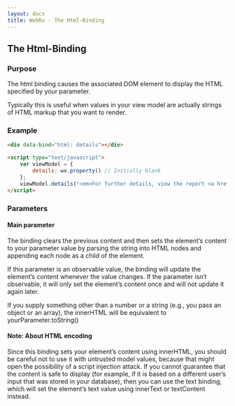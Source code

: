 ```yaml
---
layout: docs
title: WebRx - The Html-Binding
---
```

## The Html-Binding

### Purpose

The html binding causes the associated DOM element to display the HTML specified by your parameter.

Typically this is useful when values in your view model are actually strings of HTML markup that you want to render.

### Example

```html
<div data-bind="html: details"></div>
```
 
```html
<script type="text/javascript">
    var viewModel = {
        details: wx.property() // Initially blank
    };
    viewModel.details("<em>For further details, view the report <a href='report.html'>here</a>.</em>"); // HTML content appears
</script>
```

### Parameters

#### Main parameter

The binding clears the previous content and then sets the element’s content to your parameter value by parsing the string into HTML nodes and appending each node as a child of the element.

If this parameter is an observable value, the binding will update the element’s content whenever the value changes. If the parameter isn’t observable, it will only set the element’s content once and will not update it again later.

If you supply something other than a number or a string (e.g., you pass an object or an array), the innerHTML will be equivalent to yourParameter.toString()

#### Note: About HTML encoding

Since this binding sets your element’s content using innerHTML, you should be careful not to use it with untrusted model values, because that might open the possibility of a script injection attack. If you cannot guarantee that the content is safe to display (for example, if it is based on a different user’s input that was stored in your database), then you can use the text binding, which will set the element’s text value using innerText or textContent instead.